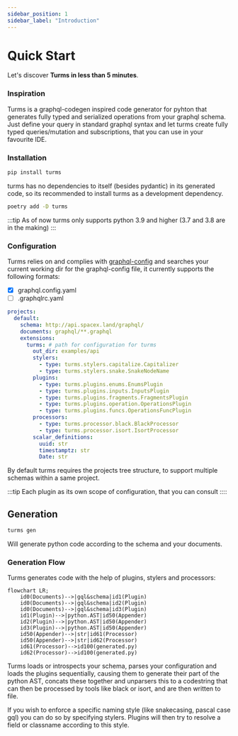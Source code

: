 ```yaml
---
sidebar_position: 1
sidebar_label: "Introduction"
---
```


# Quick Start

Let's discover **Turms in less than 5 minutes**.

### Inspiration

Turms is a graphql-codegen inspired code generator for pyhton that generates fully typed and
serialized operations from your graphql schema. Just define your query in standard graphql syntax
and let turms create fully typed queries/mutation and subscriptions, that you can use in your favourite
IDE.

### Installation

```bash
pip install turms
```

turms has no dependencies to itself (besides pydantic) in its generated code, so its recommended to install
turms as a development dependency.

```bash
poetry add -D turms
```

:::tip
As of now turms only supports python 3.9 and higher (3.7 and 3.8 are in the making)
:::

### Configuration

Turms relies on and complies with [graphql-config](https://www.graphql-config.com/docs/user/user-introduction) and searches
your current working dir for the graphql-config file, it currently supports the following formats:

- [x] graphql.config.yaml
- [ ] .graphqlrc.yaml

```yaml
projects:
  default:
    schema: http://api.spacex.land/graphql/
    documents: graphql/**.graphql
    extensions:
      turms: # path for configuration for turms
        out_dir: examples/api
        stylers:
          - type: turms.stylers.capitalize.Capitalizer
          - type: turms.stylers.snake.SnakeNodeName
        plugins:
          - type: turms.plugins.enums.EnumsPlugin
          - type: turms.plugins.inputs.InputsPlugin
          - type: turms.plugins.fragments.FragmentsPlugin
          - type: turms.plugins.operation.OperationsPlugin
          - type: turms.plugins.funcs.OperationsFuncPlugin
        processors:
          - type: turms.processor.black.BlackProcessor
          - type: turms.processor.isort.IsortProcessor
        scalar_definitions:
          uuid: str
          timestamptz: str
          Date: str
```

By default turms requires the projects tree structure, to support multiple schemas within a same project.

:::tip
Each plugin as its own scope of configuration, that you can consult
::::

## Generation

```bash
turms gen
```

Will generate python code according to the schema and your documents.

### Generation Flow

Turms generates code with the help of plugins, stylers and processors:

```mermaid
flowchart LR;
    id0(Documents)-->|gql&schema|id1(Plugin)
    id0(Documents)-->|gql&schema|id2(Plugin)
    id0(Documents)-->|gql&schema|id3(Plugin)
    id1(Plugin)-->|python.AST|id50(Appender)
    id2(Plugin)-->|python.AST|id50(Appender)
    id3(Plugin)-->|python.AST|id50(Appender)
    id50(Appender)-->|str|id61(Processor)
    id50(Appender)-->|str|id62(Processor)
    id61(Processor)-->id100(generated.py)
    id62(Processor)-->id100(generated.py)
```

Turms loads or introspects your schema, parses your configuration and loads the
plugins sequentially, causing them to generate their part of the python AST,
concats these together and unparsers this to a codestring that can then be processed
by tools like black or isort, and are then written to file.

If you wish to enforce a specific naming style (like snakecasing, pascal case gql)
you can do so by specifying stylers. Plugins will then try to resolve a field or classname
according to this style.
